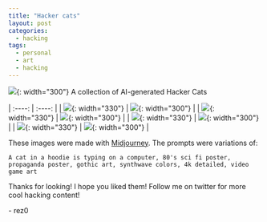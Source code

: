 ```yaml
---
title: "Hacker cats"
layout: post
categories:
  - hacking
tags:
  - personal
  - art
  - hacking
---
```


![](https://mj-gallery.com/d6ff0b6b-677b-4f9d-a0a8-ea2a1e0159be/grid_0.png){: width="300"}
A collection of AI-generated Hacker Cats


| :----: | :----: |
| ![](https://mj-gallery.com/222e1323-65e5-44f0-9580-eda617e89328/grid_0.png){: width="330"} | ![](https://mj-gallery.com/666a13a6-0faf-43ac-9ab7-5c11067515e5/grid_0.png){: width="300"} |
| ![](https://mj-gallery.com/5b5b1021-2051-49c0-80ea-261e9acee1d6/grid_0.png){: width="330"} | ![](https://mj-gallery.com/067531e8-1f06-499b-b172-2be7dcfca9c8/grid_0.png){: width="300"} |
| ![](https://mj-gallery.com/cf128826-9d01-4902-8c52-fecf37a93091/grid_0.png){: width="330"} | ![](https://mj-gallery.com/4687c9f4-6b4d-4993-a9e7-b216fcca2671/grid_0.png){: width="300"} |
| ![](https://mj-gallery.com/80555b0d-78f6-4620-ae80-957a399daecc/grid_0.png){: width="330"} | ![](https://mj-gallery.com/fb0b5e89-f33d-44f2-a193-cfc908dc4f56/grid_0.png){: width="300"} |

These images were made with [Midjourney](https://www.midjourney.com/app/). The prompts were variations of:
```
A cat in a hoodie is typing on a computer, 80's sci fi poster, propaganda poster, gothic art, synthwave colors, 4k detailed, video game art
```

Thanks for looking! I hope you liked them! Follow me on twitter for more cool hacking content!

\- rez0

<meta name="twitter:card" content="summary_large_image" />
<meta name="twitter:site" content="@rez0__" />
<meta name="twitter:creator" content="@rez0__" />
<meta property="og:url" content="https://rez0.blog/hacking/2022/09/15/hacker-cats.html" />
<meta property="og:title" content="Hacker cats" />
<meta property="og:description" content="ai-generated cyber hacker cats" />
<meta property="og:image" content="https://mj-gallery.com/d6ff0b6b-677b-4f9d-a0a8-ea2a1e0159be/grid_0.png" />
